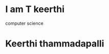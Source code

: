 # I am T keerthi
computer science
<html>
  <head>
    </head>
  <body>
    <h1>Keerthi thammadapalli<h1>
    </body>
      </html>
